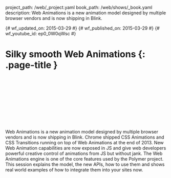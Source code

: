 project_path: /web/_project.yaml book_path: /web/shows/_book.yaml description: Web Animations is a new animation model designed by multiple browser vendors and is now shipping in Blink.

{# wf_updated_on: 2015-03-29 #} {# wf_published_on: 2015-03-29 #} {# wf_youtube_id: ep0_0W0qWsc #}

# Silky smooth Web Animations {: .page-title }

<div class="video-wrapper">
  <iframe class="devsite-embedded-youtube-video" data-video-id="ep0_0W0qWsc"
          data-autohide="1" data-showinfo="0" frameborder="0" allowfullscreen>
  </iframe>
</div>

Web Animations is a new animation model designed by multiple browser vendors and is now shipping in Blink. Chrome shipped CSS Animations and CSS Transitions running on top of Web Animations at the end of 2013. New Web Animation capabilities are now exposed in JS and give web developers powerful creative control of animations from JS but without jank. The Web Animations engine is one of the core features used by the Polymer project. This session explains the model, the new APIs, how to use them and shows real world examples of how to integrate them into your sites now.